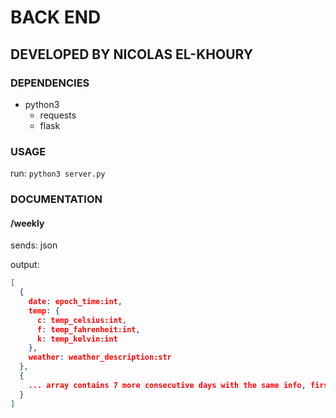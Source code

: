 # BACK END

## DEVELOPED BY NICOLAS EL-KHOURY

### DEPENDENCIES

- python3
  - requests
  - flask
 
### USAGE

run: `python3 server.py`

### DOCUMENTATION

#### /weekly

sends: json

output:

```json
[
  {
    date: epoch_time:int,
    temp: {
      c: temp_celsius:int,
      f: temp_fahrenheit:int,
      k: temp_kelvin:int
    },
    weather: weather_description:str
  },
  {
    ... array contains 7 more consecutive days with the same info, first one being today ...
  }
]
```